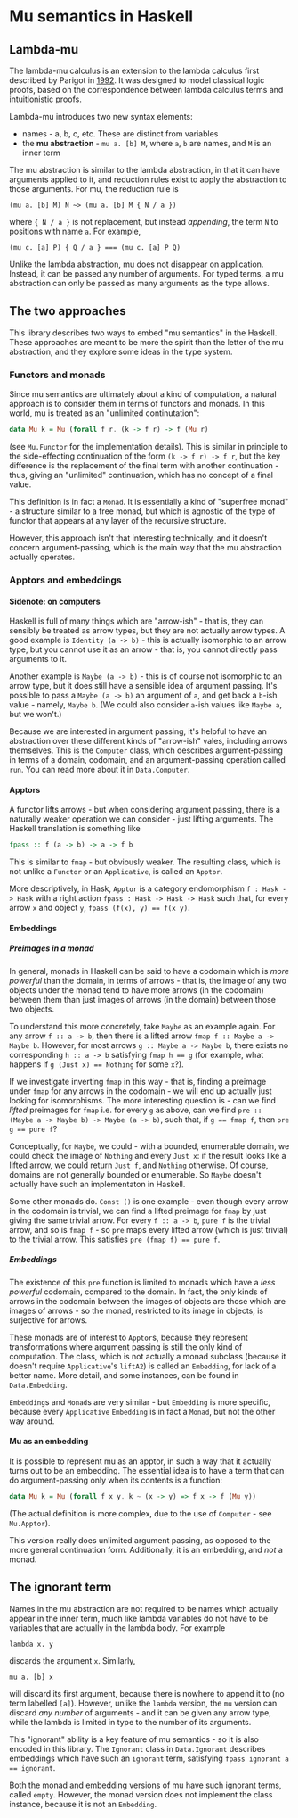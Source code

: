 # Mu semantics in Haskell

## Lambda-mu

The lambda-mu calculus is an extension to the lambda calculus first described by Parigot in [1992][0]. It was designed to model classical logic proofs, based on the correspondence between lambda calculus terms and intuitionistic proofs.

Lambda-mu introduces two new syntax elements:

  * names - a, b, c, etc. These are distinct from variables
  * the **mu abstraction** - `mu a. [b] M`, where `a`, `b` are names, and `M` is an inner term

The mu abstraction is similar to the lambda abstraction, in that it can have arguments applied to it, and reduction rules exist to apply the abstraction to those arguments. For mu, the reduction rule is
```
(mu a. [b] M) N ~> (mu a. [b] M { N / a })
```
where `{ N / a }` is not replacement, but instead *appending*, the term `N` to positions with name `a`. For example,
```
(mu c. [a] P) { Q / a } === (mu c. [a] P Q)
```

Unlike the lambda abstraction, mu does not disappear on application. Instead, it can be passed any number of arguments. For typed terms, a mu abstraction can only be passed as many arguments as the type allows.

## The two approaches

This library describes two ways to embed "mu semantics" in the Haskell. These approaches are meant to be more the spirit than the letter of the mu abstraction, and they explore some ideas in the type system.

### Functors and monads

Since mu semantics are ultimately about a kind of computation, a natural approach is to consider them in terms of functors and monads. In this world, mu is treated as an "unlimited continutation":
```haskell
data Mu k = Mu (forall f r. (k -> f r) -> f (Mu r)
```
(see `Mu.Functor` for the implementation details). This is similar in principle to the side-effecting continuation of the form `(k -> f r) -> f r`, but the key difference is the replacement of the final term with another continuation - thus, giving an "unlimited" continuation, which has no concept of a final value.

This definition is in fact a `Monad`. It is essentially a kind of "superfree monad" - a structure similar to a free monad, but which is agnostic of the type of functor that appears at any layer of the recursive structure. 

However, this approach isn't that interesting technically, and it doesn't concern argument-passing, which is the main way that the mu abstraction actually operates.

### Apptors and embeddings

#### Sidenote: on computers

Haskell is full of many things which are "arrow-ish" - that is, they can sensibly be treated as arrow types, but they are not actually arrow types. A good example is `Identity (a -> b)` - this is actually isomorphic to an arrow type, but you cannot use it as an arrow - that is, you cannot directly pass arguments to it.

Another example is `Maybe (a -> b)` - this is of course not isomorphic to an arrow type, but it does still have a sensible idea of argument passing. It's possible to pass a `Maybe (a -> b)` an argument of `a`, and get back a `b`-ish value - namely, `Maybe b`. (We could also consider `a`-ish values like `Maybe a`, but we won't.)

Because we are interested in argument passing, it's helpful to have an abstraction over these different kinds of "arrow-ish" vales, including arrows themselves. This is the `Computer` class, which describes argument-passing in terms of a domain, codomain, and an argument-passing operation called `run`. You can read more about it in `Data.Computer`.

#### Apptors

A functor lifts arrows - but when considering argument passing, there is a naturally weaker operation we can consider - just lifting arguments. The Haskell translation is something like
```haskell
fpass :: f (a -> b) -> a -> f b
```
This is similar to `fmap` - but obviously weaker. The resulting class, which is not unlike a `Functor` or an `Applicative`, is called an `Apptor`.

More descriptively, in Hask, `Apptor` is a category endomorphism `f : Hask -> Hask` with a right action `fpass : Hask -> Hask -> Hask` such that, for every arrow `x` and object `y`, `fpass (f(x), y) == f(x y)`.

#### Embeddings

##### Preimages in a monad

In general, monads in Haskell can be said to have a codomain which is *more powerful* than the domain, in terms of arrows - that is, the image of any two objects under the monad tend to have more arrows (in the codomain) between them than just images of arrows (in the domain) between those two objects.

To understand this more concretely, take `Maybe` as an example again. For any arrow `f :: a -> b`, then there is a lifted arrow `fmap f :: Maybe a -> Maybe b`. However, for most arrows `g :: Maybe a -> Maybe b`, there exists no corresponding `h :: a -> b` satisfying `fmap h == g` (for example, what happens if `g (Just x) == Nothing` for some `x`?).

If we investigate inverting `fmap` in this way - that is, finding a preimage under `fmap` for any arrows in the codomain - we will end up actually just looking for isomorphisms. The more interesting question is - can we find *lifted* preimages for `fmap` i.e. for every `g` as above, can we find `pre :: (Maybe a -> Maybe b) -> Maybe (a -> b)`, such that, if `g == fmap f`, then `pre g == pure f`?

Conceptually, for `Maybe`, we could - with a bounded, enumerable domain, we could check the image of `Nothing` and every `Just x`: if the result looks like a lifted arrow, we could return `Just f`, and `Nothing` otherwise. Of course, domains are not generally bounded or enumerable. So `Maybe` doesn't actually have such an implementaton in Haskell.

Some other monads do. `Const ()` is one example - even though every arrow in the codomain is trivial, we can find a lifted preimage for `fmap` by just giving the same trivial arrow. For every `f :: a -> b`, `pure f` is the trivial arrow, and so is `fmap f` - so `pre` maps every lifted arrow (which is just trivial) to the trivial arrow. This satisfies `pre (fmap f) == pure f`.

##### Embeddings

The existence of this `pre` function is limited to monads which have a *less powerful* codomain, compared to the domain. In fact, the only kinds of arrows in the codomain between the images of objects are those which are images of arrows - so the monad, restricted to its image in objects, is surjective for arrows.

These monads are of interest to `Apptor`s, because they represent transformations where argument passing is still the only kind of computation. The class, which is not actually a monad subclass (because it doesn't require `Applicative`'s `liftA2`) is called an `Embedding`, for lack of a better name. More detail, and some instances, can be found in `Data.Embedding`.

`Embedding`s and `Monad`s are very similar - but `Embedding` is more specific, because every `Applicative` `Embedding` is in fact a `Monad`, but not the other way around.

#### Mu as an embedding

It is possible to represent mu as an apptor, in such a way that it actually turns out to be an embedding. The essential idea is to have a term that can do argument-passing only when its contents is a function:
```haskell
data Mu k = Mu (forall f x y. k ~ (x -> y) => f x -> f (Mu y))
```
(The actual definition is more complex, due to the use of `Computer` - see `Mu.Apptor`).

This version really does unlimited argument passing, as opposed to the more general continuation form. Additionally, it is an embedding, and *not* a monad.

## The ignorant term

Names in the mu abstraction are not required to be names which actually appear in the inner term, much like lambda variables do not have to be variables that are actually in the lambda body. For example
```
lambda x. y
```
discards the argument `x`. Similarly,
```
mu a. [b] x
```
will discard its first argument, because there is nowhere to append it to (no term labelled `[a]`). However, unlike the `lambda` version, the `mu` version can discard *any number* of arguments - and it can be given any arrow type, while the lambda is limited in type to the number of its arguments.

This "ignorant" ability is a key feature of mu semantics - so it is also encoded in this library. The `Ignorant` class in `Data.Ignorant` describes embeddings which have such an `ignorant` term, satisfying `fpass ignorant a == ignorant`.

Both the monad and embedding versions of mu have such ignorant terms, called `empty`. However, the monad version does not implement the class instance, because it is not an `Embedding`.

 [0]: https://link.springer.com/chapter/10.1007%2FBFb0013061


